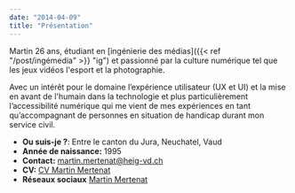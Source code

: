 ```yaml
---
date: "2014-04-09"
title: "Présentation"
---
```


Martin 26 ans, étudiant en [ingénierie des médias]({{< ref "/post/ingémedia" >}} "ig") et passionné par la culture numérique tel que les jeux vidéos l'esport et la photographie.




Avec un intérêt pour le domaine l’expérience utilisateur (UX et UI) et la mise en avant de l'humain dans la technologie et plus particulièrement l’accessibilité numérique qui me vient de mes expériences en tant qu’accompagnant de personnes en situation de handicap durant mon service civil.

* **Ou suis-je ?**: Entre le canton du Jura, Neuchatel, Vaud   
 * **Année de naissance:** 1995
 * **Contact:** martin.mertenat@heig-vd.ch 
 * **CV:** [CV Martin Mertenat](https://drive.google.com/file/d/1YT9cJi6QaNZ7K38u-aS7jcUoGtwsBFFF/view?usp=sharing)
* **Réseaux sociaux** [Martin Mertenat](https://linktr.ee/martin.mertenat)